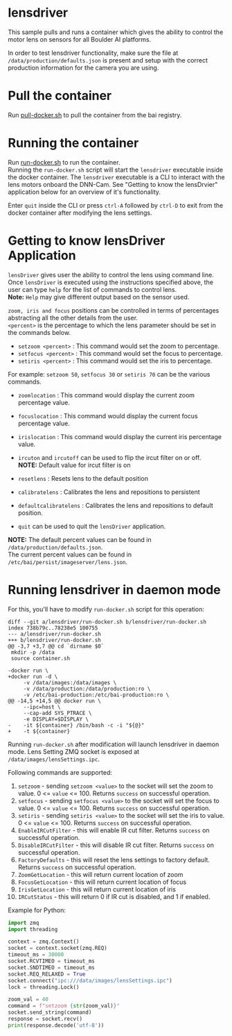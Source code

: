# lensdriver

This sample pulls and runs a container which gives the ability to control the motor lens on sensors for all Boulder AI platforms.

In order to test lensdriver functionality, make sure the file at `/data/production/defaults.json` is present and setup with the correct
production information for the camera you are using.

# Pull the container
Run [pull-docker.sh](pull-docker.sh) to pull the container from the bai registry.

# Running the container

Run [run-docker.sh](run-docker.sh) to run the container.  
Running the `run-docker.sh` script will start the `lensdriver` executable inside the docker container. The `lensdriver` executable
is a CLI to interact with the lens motors onboard the DNN-Cam. See "Getting to know the lensDrvier" application below for an overview
of it's functionality. 

Enter `quit` inside the CLI or press `ctrl-A` followed by `ctrl-D` to exit from the docker container after modifying the lens settings.  

# Getting to know lensDriver Application  
`lensDriver` gives user the ability to control the lens using command line.
Once `lensDriver` is executed using the instructions specified above, the user can type `help` for the list of commands to control lens.  
**Note:** `Help` may give different output based on the sensor used.  

`zoom, iris and focus` positions can be controlled in terms of percentages abstracting all the other details from the user.  
`<percent>` is the percentage to which the lens parameter should be set in the commands below.

- `setzoom <percent>` : This command would set the zoom to *<percent>* percentage.  
- `setfocus <percent>` : This command would set the focus to *<percent>* percentage.  
- `setiris <percent>` : This command would set the iris to *<percent>* percentage.

For example: `setzoom 50`, `setfocus 30` or `setiris 70` can be the various commands.  
  
- `zoomlocation` : This command would display the current zoom percentage value.  
- `focuslocation` : This command would display the current focus percentage value.  
- `irislocation` : This command would display the current iris percentage value.

- `ircuton` and `ircutoff` can be used to flip the ircut filter on or off.   
**NOTE:** Default value  for ircut filter is on  
- `resetlens` : Resets lens to the default position   
- `calibratelens` : Calibrates the lens and repositions to persistent   
- `defaultcalibratelens` : Calibrates the lens and repositions to default position.   
- `quit` can be used to quit the `lensDriver` application.  
  
**NOTE:**
The default percent values can be found in `/data/production/defaults.json`.  
The current percent values can be found in `/etc/bai/persist/imageserver/lens.json`.   

# Running lensdriver in daemon mode

For this, you'll have to modify `run-docker.sh` script for this operation:

```
diff --git a/lensdriver/run-docker.sh b/lensdriver/run-docker.sh
index 738b79c..78238e5 100755
--- a/lensdriver/run-docker.sh
+++ b/lensdriver/run-docker.sh
@@ -3,7 +3,7 @@ cd `dirname $0`
 mkdir -p /data
 source container.sh
 
-docker run \
+docker run -d \
     -v /data/images:/data/images \
     -v /data/production:/data/production:ro \
     -v /etc/bai-production:/etc/bai-production:ro \
@@ -14,5 +14,5 @@ docker run \
     --ipc=host \
     --cap-add SYS_PTRACE \
     -e DISPLAY=$DISPLAY \
-    -it ${container} /bin/bash -c -i "${@}"
+    -t ${container}
```

Running `run-docker.sh` after modification will launch lensdriver in daemon mode. 
Lens Setting ZMQ socket is exposed at `/data/images/lensSettings.ipc`.

Following commands are supported:
1. `setzoom` - sending `setzoom <value>` to the socket will set the zoom to value. 0 <= `value` <= 100. Returns `success` on successful operation.
2. `setfocus` - sending `setfocus <value>` to the socket will set the focus to value. 0 <= `value` <= 100. Returns `success` on successful operation.
3. `setiris` - sending `setiris <value>` to the socket will set the iris to value. 0 <= `value` <= 100. Returns `success` on successful operation.
4. `EnableIRCutFilter` - this will enable IR cut filter. Returns `success` on successful operation.
5. `DisableIRCutFilter` - this will disable IR cut filter. Returns `success` on successful operation.
6. `FactoryDefaults` - this will reset the lens settings to factory default. Returns `success` on successful operation.
7. `ZoomGetLocation` - this will return current location of zoom
8. `FocusGetLocation` - this will return current location of focus
9. `IrisGetLocation` - this will return current location of iris
10. `IRCutStatus` - this will return 0 if IR cut is disabled, and 1 if enabled.

Example for Python:
```python
import zmq
import threading

context = zmq.Context()
socket = context.socket(zmq.REQ)
timeout_ms = 30000
socket.RCVTIMEO = timeout_ms
socket.SNDTIMEO = timeout_ms
socket.REQ_RELAXED = True
socket.connect("ipc:///data/images/lensSettings.ipc")
lock = threading.Lock()

zoom_val = 40
command = f"setzoom {str(zoom_val)}"
socket.send_string(command)
response = socket.recv()
print(response.decode('utf-8'))
```
